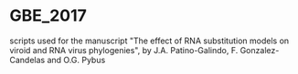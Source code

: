 # GBE_2017
scripts used for the manuscript "The effect of RNA substitution models on viroid and RNA virus phylogenies", by J.A. Patino-Galindo, F. Gonzalez-Candelas and O.G. Pybus

